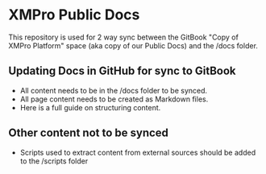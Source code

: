 # XMPro Public Docs
This repository is used for 2 way sync between the GitBook "Copy of XMPro Platform" space (aka copy of our Public Docs) and the /docs folder.

## Updating Docs in GitHub for sync to GitBook
* All content needs to be in the /docs folder to be synced.
* All page content needs to be created as Markdown files.
* Here is a full guide on structuring content.

## Other content not to be synced
* Scripts used to extract content from external sources should be added to the /scripts folder
